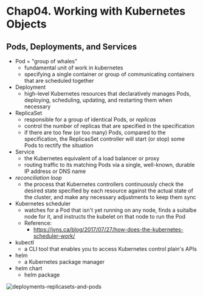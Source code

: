 # Chap04. Working with Kubernetes Objects

## Pods, Deployments, and Services

* Pod = "group of whales"
    * fundamental unit of work in kubernetes
    * specifying a single container or group of communicating containers that are scheduled together
* Deployment
    * high-level Kubernetes resources that declaratively manages Pods, deploying, scheduling, updating, and restarting them when necessary
* ReplicaSet
    * responsible for a group of identical Pods, or *replicas*
    * control the number of replicas that are specified in the specification
    * if there are too few (or too many) Pods, compared to the specification, the ReplicasSet controller will start (or stop) some Pods to rectify the situation
* Service
    * the Kubernetes equivalent of a load balancer or proxy
    * routing traffic to its matching Pods via a single, well-known, durable IP address or DNS name
* *reconciliation loop*
    * the process that Kubernetes controllers continuously check the desired state specified by each resource against the actual state of the cluster, and make any necessary adjustments to keep them sync
* Kubernetes scheduler
    * watches for a Pod that isn't yet running on any node, finds a suitalbe node for it, and instructs the kubelet on that node to run the Pod
    * Reference:
        * https://jvns.ca/blog/2017/07/27/how-does-the-kubernetes-scheduler-work/
* kubectl
    * a CLI tool that enables you to access Kubernetes control plain's APIs
* helm
    * a Kubernetes package manager
* helm chart
    * helm package

![deployments-replicasets-and-pods](https://i.imgur.com/UHgZbAA.jpg)
